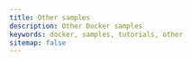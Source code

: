 ```yaml
---
title: Other samples
description: Other Docker samples
keywords: docker, samples, tutorials, other
sitemap: false
---
```



